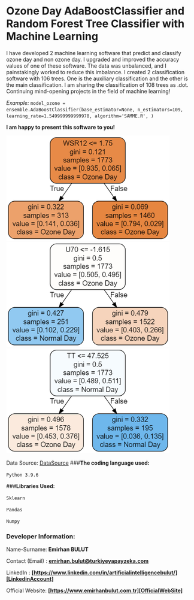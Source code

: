 # **Ozone Day AdaBoostClassifier and Random Forest Tree Classifier with Machine Learning**
I have developed 2 machine learning software that predict and classify ozone day and non ozone day. I upgraded and improved the accuracy values of one of these software. The data was unbalanced, and I painstakingly worked to reduce this imbalance. I created 2 classification software with 106 trees. One is the auxiliary classification and the other is the main classification. I am sharing the classification of 108 trees as .dot. Continuing mind-opening projects in the field of machine learning!

_Example:_ `model_ozone = ensemble.AdaBoostClassifier(base_estimator=None,
                                          n_estimators=109,
                                          learning_rate=1.549999999999978,
                                          algorithm='SAMME.R', )`
 
**I am happy to present this software to you!**

<img src="https://raw.githubusercontent.com/emirhanai/Ozone-Day-AdaBoostClassifier-and-Random-Forest-Tree-Classifier-with-Machine-Learning/main/Ozone-Day-Classification-Image.png" alt="Ozone-Day-Classification-Image">
<img src="https://raw.githubusercontent.com/emirhanai/Ozone-Day-AdaBoostClassifier-and-Random-Forest-Tree-Classifier-with-Machine-Learning/main/Ozone-Day-Classification-Image-9.png" alt="Ozone-Day-Classification-Image-9">
<img src="https://raw.githubusercontent.com/emirhanai/Ozone-Day-AdaBoostClassifier-and-Random-Forest-Tree-Classifier-with-Machine-Learning/main/Ozone-Day-Classification-Image-8.png" alt="Ozone-Day-Classification-Image-8">



Data Source: [DataSource]
###**The coding language used:**

`Python 3.9.6`

###**Libraries Used:**

`Sklearn`

`Pandas`

`Numpy`

### **Developer Information:**

Name-Surname: **Emirhan BULUT**

Contact (Email) : **emirhan.bulut@turkiyeyapayzeka.com**

LinkedIn : **[https://www.linkedin.com/in/artificialintelligencebulut/][LinkedinAccount]**

[LinkedinAccount]: https://www.linkedin.com/in/artificialintelligencebulut/

Official Website: **[https://www.emirhanbulut.com.tr][OfficialWebSite]**

[OfficialWebSite]: https://www.emirhanbulut.com.tr

[DataSource]: https://archive.ics.uci.edu/ml/index.php
